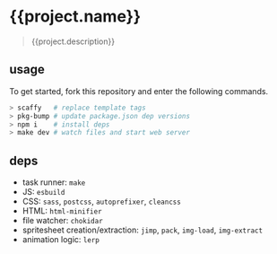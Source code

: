 # {{project.name}}
> {{project.description}}

## usage
To get started, fork this repository and enter the following commands.
```sh
> scaffy   # replace template tags
> pkg-bump # update package.json dep versions
> npm i    # install deps
> make dev # watch files and start web server
```

## deps
- task runner: `make`
- JS: `esbuild`
- CSS: `sass`, `postcss`, `autoprefixer`, `cleancss`
- HTML: `html-minifier`
- file watcher: `chokidar`
- spritesheet creation/extraction: `jimp`, `pack`, `img-load`, `img-extract`
- animation logic: `lerp`
